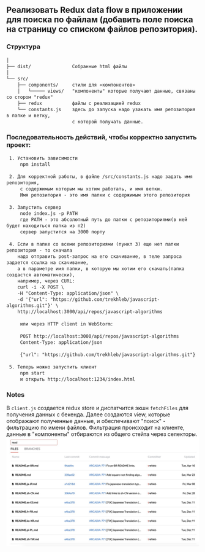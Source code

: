 ## Реализовать Redux data flow в приложении для поиска по файлам (добавить поле поиска на страницу со списком файлов репозитория).

### Структура

```
│
├── dist/               Cобранные html файлы
│
└── src/
    ├── components/     стили для «компонентов»
    │   └───── views/   "компоненты" которые получают данные, связаны со стором "redux"
    ├── redux           файлы с реализацией redux
    └── constants.js    здесь до запуска надо узакать имя репозитория в папке и ветку,
                        с которой получать данные.
```

### Последовательность действий, чтобы корректно запустить проект:
```
 1. Установить зависимости
     npm install

 2. Для корректной работы, в файле /src/constants.js надо задать имя репозитория,
     с содержимым которым мы хотим работать, и имя ветки.
     Имя репозитория - это имя папки с содержимым этого репозитория

 3. Запустить сервер
     node index.js -p PATH
     где PATH - это абсолютный путь до папки с репозиториями(в ней будет находиться папка из п2)
     сервер запустится на 3000 порту

 4. Если в папке со всеми репозиториями (пункт 3) еще нет папки репозитория - то сначала
    надо отправить post-запрос на его скачивание, в теле запроса задается ссылка на скачивание,
    а в параметре имя папки, в которую мы хотим его скачать(папка создастся автоматически),
    например, через CURL:
    curl -i -X POST \
    -H "Content-Type: application/json" \
    -d '{"url": "https://github.com/trekhleb/javascript-algorithms.git"}' \
    http://localhost:3000/api/repos/javascript-algorithms
    
     или через HTTP client in WebStorm:

     POST http://localhost:3000/api/repos/javascript-algorithms
     Content-Type: application/json
     
     {"url": "https://github.com/trekhleb/javascript-algorithms.git"}

 5. Теперь можно запустить клиент
     npm start
     и открыть http://localhost:1234/index.html
```

### Notes
В `client.js` создается redux store и диспатчится экшн `fetchFiles` для получения данных с бекенда.
Далее создаются view, которые отображают полученные данные, и обеспечивают "поиск" - фильтрацию по имени файлов.
Фильтрация происходит на клиенте, данные в "компоненты" отбираются из общего стейта через селекторы.
![alt text](/docs/file_filter.jpeg?raw=true "Optional Title")


